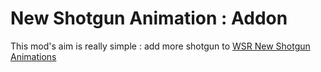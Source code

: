 # New Shotgun Animation : Addon

This mod's aim is really simple : add more shotgun to [WSR New Shotgun Animations](https://steamcommunity.com/sharedfiles/filedetails/?id=1701209115)